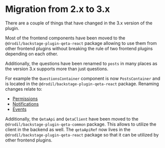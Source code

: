 # Migration from 2.x to 3.x

There are a couple of things that have changed in the 3.x version of the plugin.

Most of the frontend components have been moved to the `@drodil/backstage-plugin-qeta-react` package allowing
to use them from other frontend plugins without breaking the rule of two frontend plugins depending on each
other.

Additionally, the questions have been renamed to `posts` in many places as the version 3.x supports more
than just questions.

For example the `QuestionsContainer` component is now `PostsContainer` and is located in the
`@drodil/backstage-plugin-qeta-react` package. Renaming changes relate to:

- [Permissions](permissions.md)
- [Notifications](notifications.md)
- [Events](events.md)

Additionally, the `QetaApi` and `QetaClient` have been moved to the `@drodil/backstage-plugin-qeta-common` package.
This allows to utilize the client in the backend as well. The `qetaApiRef` now lives in the
`@drodil/backstage-plugin-qeta-react` package so that it can be utilized by other frontend plugins.
